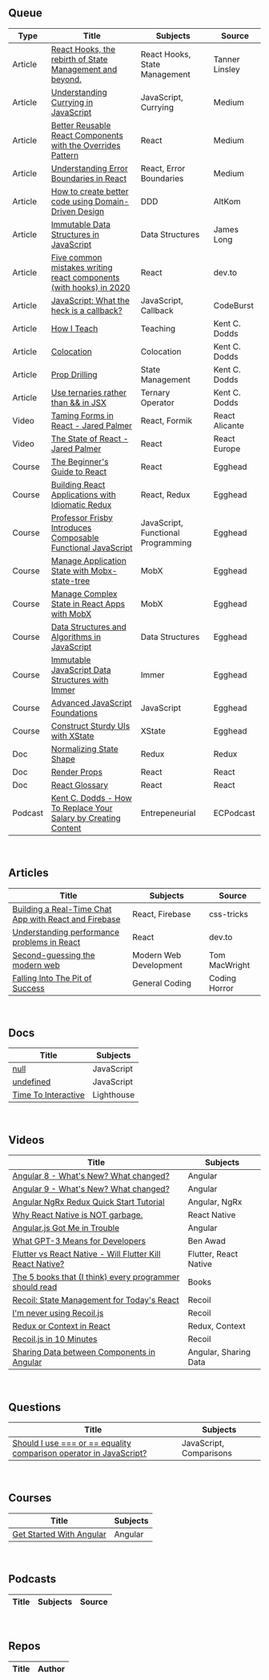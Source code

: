 ## Queue
| Type | Title | Subjects | Source |
|------|-------|----------|--------|
|Article|[React Hooks, the rebirth of State Management and beyond.](https://tannerlinsley.com/blog/react-hooks-the-rebirth-of-state-management)|React Hooks, State Management|Tanner Linsley|
|Article|[Understanding Currying in JavaScript](https://blog.bitsrc.io/understanding-currying-in-javascript-ceb2188c339)|JavaScript, Currying|Medium|
|Article|[Better Reusable React Components with the Overrides Pattern](https://medium.com/@dschnr/better-reusable-react-components-with-the-overrides-pattern-9eca2339f646)|React|Medium|
|Article|[Understanding Error Boundaries in React](https://blog.bitsrc.io/understanding-error-boundaries-in-react-e58f15ae1f38)|React, Error Boundaries|Medium|
|Article|[How to create better code using Domain-Driven Design](https://altkomsoftware.pl/en/blog/create-better-code-using-domain-driven-design/)|DDD|AltKom|
|Article|[Immutable Data Structures in JavaScript](https://jlongster.com/Using-Immutable-Data-Structures-in-JavaScript)|Data Structures|James Long|
|Article|[Five common mistakes writing react components (with hooks) in 2020](https://dev.to/lowe1111/five-common-mistakes-writing-react-components-with-hooks-in-2020-2ac3)|React|dev.to|
|Article|[JavaScript: What the heck is a callback?](https://codeburst.io/javascript-what-the-heck-is-a-callback-aba4da2deced)|JavaScript, Callback|CodeBurst|
|Article|[How I Teach](https://kentcdodds.com/blog/how-i-teach/?ck_subscriber_id=762124066)|Teaching|Kent C. Dodds|
|Article|[Colocation](https://kentcdodds.com/blog/colocation)|Colocation|Kent C. Dodds|
|Article|[Prop Drilling](https://kentcdodds.com/blog/prop-drilling)|State Management|Kent C. Dodds|
|Article|[Use ternaries rather than && in JSX](https://kentcdodds.com/blog/use-ternaries-rather-than-and-and-in-jsx)|Ternary Operator|Kent C. Dodds|
|Video|[Taming Forms in React - Jared Palmer](https://www.youtube.com/watch?v=oiNtnehlaTo)|React, Formik|React Alicante|
|Video|[The State of React - Jared Palmer](https://www.youtube.com/watch?v=u_0ZMiQZr0k)|React|React Europe|
|Course|[The Beginner's Guide to React](https://egghead.io/courses/the-beginner-s-guide-to-react)|React|Egghead|
|Course|[Building React Applications with Idiomatic Redux](https://egghead.io/courses/building-react-applications-with-idiomatic-redux)|React, Redux|Egghead|
|Course|[Professor Frisby Introduces Composable Functional JavaScript](https://egghead.io/courses/professor-frisby-introduces-composable-functional-javascript)|JavaScript, Functional Programming|Egghead|
|Course|[Manage Application State with Mobx-state-tree](https://egghead.io/courses/manage-application-state-with-mobx-state-tree)|MobX|Egghead|
|Course|[Manage Complex State in React Apps with MobX](https://egghead.io/courses/manage-complex-state-in-react-apps-with-mobx)|MobX|Egghead|
|Course|[Data Structures and Algorithms in JavaScript](https://egghead.io/courses/data-structures-and-algorithms-in-javascript)|Data Structures|Egghead|
|Course|[Immutable JavaScript Data Structures with Immer](https://egghead.io/courses/immutable-javascript-data-structures-with-immer)|Immer|Egghead|
|Course|[Advanced JavaScript Foundations](https://egghead.io/courses/advanced-javascript-foundations)|JavaScript|Egghead|
|Course|[Construct Sturdy UIs with XState](https://egghead.io/courses/construct-sturdy-uis-with-xstate)|XState|Egghead|
|Doc|[Normalizing State Shape](https://redux.js.org/recipes/structuring-reducers/normalizing-state-shape/)|Redux|Redux|
|Doc|[Render Props](https://reactjs.org/docs/render-props.html)|React|React|
|Doc|[React Glossary](https://reactjs.org/docs/glossary.html)|React|React|
|Podcast|[Kent C. Dodds - How To Replace Your Salary by Creating Content](https://www.ecpodcast.io/episodes/19-kent-c-dodds-how-to-replace-your-salary-by-creating-content)|Entrepeneurial|ECPodcast|

&nbsp;&nbsp;&nbsp;

## Articles

| Title | Subjects | Source |
|-------|---------|--------|
|[Building a Real-Time Chat App with React and Firebase](https://css-tricks.com/building-a-real-time-chat-app-with-react-and-firebase/)|React, Firebase|css-tricks|
|[Understanding performance problems in React](https://dev.to/alexandrudanpop/understanding-performance-problems-in-react-4o4c)|React|dev.to|
|[Second-guessing the modern web](https://macwright.com/2020/05/10/spa-fatigue.html)|Modern Web Development|Tom MacWright|
|[Falling Into The Pit of Success](https://blog.codinghorror.com/falling-into-the-pit-of-success/)|General Coding|Coding Horror|

&nbsp;&nbsp;&nbsp;

## Docs
| Title | Subjects |
|-------|----------|
|[null](https://developer.mozilla.org/en-US/docs/Web/JavaScript/Reference/Global_Objects/null)|JavaScript|
|[undefined](https://developer.mozilla.org/en-US/docs/Web/JavaScript/Reference/Global_Objects/undefined)|JavaScript|
|[Time To Interactive](https://web.dev/interactive/)|Lighthouse|web.dev|

&nbsp;&nbsp;&nbsp;

## Videos
| Title | Subjects |
|-------|---------|
|[Angular 8 - What's New? What changed?](https://www.youtube.com/watch?v=5_IC_ZJrVMg)|Angular|
|[Angular 9 - What's New? What changed?](https://www.youtube.com/watch?v=TcdhAxDWWxM)|Angular|
|[Angular NgRx Redux Quick Start Tutorial](https://www.youtube.com/watch?v=f97ICOaekNU)|Angular, NgRx|
|[Why React Native is NOT garbage.](https://www.youtube.com/watch?v=ptTfQvbu9Ko)|React Native|
|[Angular.js Got Me in Trouble](https://www.youtube.com/watch?v=Ap1CzrIBIVw)|Angular|
|[What GPT-3 Means for Developers](https://www.youtube.com/watch?v=Yg3C38P5EkA)|Ben Awad|GPT-3|
|[Flutter vs React Native - Will Flutter Kill React Native?](https://www.youtube.com/watch?v=uxZZzmeCoLE)|Flutter, React Native|Programming with Mosh|
|[The 5 books that (I think) every programmer should read](https://www.youtube.com/watch?v=Yd79bCrht0M)|Books|Nick Chapsas|
|[Recoil: State Management for Today's React](https://www.youtube.com/watch?v=_ISAA_Jt9kI)|Recoil|ReactEurope|
|[I'm never using Recoil.js](https://www.youtube.com/watch?v=XEYiYpASG2A)|Recoil|Harry Wolff|
|[Redux or Context in React](https://www.youtube.com/watch?v=5gUHfe-ETuo)|Redux, Context|Ben Awad|
|[Recoil.js in 10 Minutes](https://www.youtube.com/watch?v=BchtCWxs7sA)|Recoil|Bytesized|
|[Sharing Data between Components in Angular](https://www.youtube.com/watch?v=I317BhehZKM)|Angular, Sharing Data|Fireship|

&nbsp;&nbsp;&nbsp;

## Questions
| Title | Subjects |
|-------|---------|
|[Should I use === or == equality comparison operator in JavaScript?](https://bytearcher.com/articles/equality-comparison-operator-javascript/)|JavaScript, Comparisons|

&nbsp;&nbsp;&nbsp;

## Courses
| Title | Subjects |
|-------|---------|
|[Get Started With Angular](https://egghead.io/courses/get-started-with-angular)|Angular|

&nbsp;&nbsp;&nbsp;

## Podcasts
| Title | Subjects | Source |
|-------|---------|--------|


&nbsp;&nbsp;&nbsp;

## Repos
| Title | Author |
|-------|--------|

